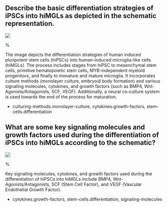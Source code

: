 ## Describe the basic differentiation strategies of iPSCs into hiMGLs as depicted in the schematic representation.

![](https://cdn.mathpix.com/cropped/2024_06_01_05b3cee062c026743a2fg-1.jpg?height=745&width=1722&top_left_y=330&top_left_x=173)

%

The image depicts the differentiation strategies of human induced pluripotent stem cells (hiPSCs) into human-induced microglia-like cells (hiMGLs). The process includes stages from hiPSC to mesenchymal stem cells, primitive hematopoietic stem cells, MYB-independent myeloid progenitors, and finally to immature and mature microglia. It incorporates culture methods (monolayer culture, embryoid body formation) and various signaling molecules, cytokines, and growth factors (such as BMP4, Wnt-Agonists/Antagonists, SCF, VEGF). Additionally, a neural co-culture system is used towards the end of the process for maturation.

- culturing-methods.monolayer-culture, cytokines.growth-factors, stem-cells.differentiation

## What are some key signaling molecules and growth factors used during the differentiation of iPSCs into hiMGLs according to the schematic?

![](https://cdn.mathpix.com/cropped/2024_06_01_05b3cee062c026743a2fg-1.jpg?height=745&width=1722&top_left_y=330&top_left_x=173)

%

Key signaling molecules, cytokines, and growth factors used during the differentiation of hiPSCs into hiMGLs include BMP4, Wnt-Agonists/Antagonists, SCF (Stem Cell Factor), and VEGF (Vascular Endothelial Growth Factor).

- cytokines.growth-factors, stem-cells.differentiation, signaling-molecules